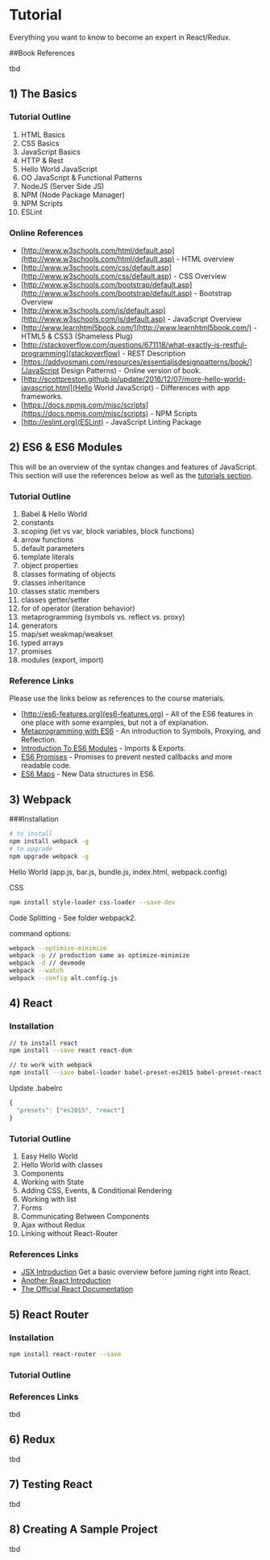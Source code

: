 # Tutorial

Everything you want to know to become an expert in React/Redux.

##Book References

tbd

## 1) The Basics

### Tutorial Outline

1. HTML Basics
2. CSS Basics
3. JavaScript Basics
4. HTTP & Rest
5. Hello World JavaScript
6. OO JavaScript & Functional Patterns
7. NodeJS (Server Side JS)
8. NPM (Node Package Manager)
9. NPM Scripts
10. ESLint

### Online References

* [http://www.w3schools.com/html/default.asp](http://www.w3schools.com/html/default.asp) - HTML overview
* [http://www.w3schools.com/css/default.asp](http://www.w3schools.com/css/default.asp) - CSS Overview
* [http://www.w3schools.com/bootstrap/default.asp](http://www.w3schools.com/bootstrap/default.asp) - Bootstrap Overview
* [http://www.w3schools.com/js/default.asp](http://www.w3schools.com/js/default.asp) - JavaScript Overview
* [http://www.learnhtml5book.com/](http://www.learnhtml5book.com/) - HTML5 & CSS3 (Shameless Plug)
* [http://stackoverflow.com/questions/671118/what-exactly-is-restful-programming](stackoverflow) - REST Description
* [https://addyosmani.com/resources/essentialjsdesignpatterns/book/](JavaScript Design Patterns) - Online version of book.
* [http://scottpreston.github.io/update/2016/12/07/more-hello-world-javascript.html](Hello World JavaScript) - Differences with app frameworks.
* [https://docs.npmjs.com/misc/scripts](https://docs.npmjs.com/misc/scripts) - NPM Scripts
* [http://eslint.org](ESLint) - JavaScript Linting Package


## 2) ES6 & ES6 Modules

This will be an overview of the syntax changes and features of JavaScript. This section will use the references below as well as the [tutorials section](https://github.com/scottpreston/react-starter/tree/master/tutorial).

### Tutorial Outline

1. Babel & Hello World
2. constants
3. scoping (let vs var, block variables, block functions)
4. arrow functions
5. default parameters
6. template literals
7. object properties
8. classes formating of objects
9. classes inheritance
10. classes static members
11. classes getter/setter
12. for of operator (iteration behavior)
13. metaprogramming (symbols vs. reflect vs. proxy)
14. generators
15. map/set weakmap/weakset
16. typed arrays
17. promises
18. modules (export, import)

### Reference Links

Please use the links below as references to the course materials.

* [http://es6-features.org](es6-features.org) - All of the ES6 features in one place with some examples, but not a of explanation.
* [Metaprogramming with ES6](https://www.keithcirkel.co.uk/metaprogramming-in-es6-symbols/) - An introduction to Symbols, Proxying, and Reflection.
* [Introduction To ES6 Modules](https://strongloop.com/strongblog/an-introduction-to-javascript-es6-modules/) - Imports & Exports.
* [ES6 Promises](http://www.datchley.name/es6-promises/) - Promises to prevent nested callbacks and more readable code.
* [ES6 Maps](https://ponyfoo.com/articles/es6-maps-in-depth) - New Data structures in ES6.

## 3) Webpack

###Installation

```bash
# to install
npm install webpack -g
# to upgrade
npm upgrade webpack -g
```
Hello World (app.js, bar.js, bundle.js, index.html, webpack.config)

CSS

```bash
npm install style-loader css-loader --save-dev
```

Code Splitting - See folder webpack2.

command options:

```bash
webpack --optimize-minimize
webpack -p // production same as optimize-minimize
webpack -d // devmode
webpack --watch
webpack --config alt.config.js

```

## 4) React

### Installation

```bash
// to install react
npm install --save react react-dom

// to work with webpack
npm install --save babel-loader babel-preset-es2015 babel-preset-react
```

Update .babelrc

```JavaScript
{
  "presets": ["es2015", "react"]
}
```

### Tutorial Outline

1. Easy Hello World
2. Hello World with classes
3. Components
4. Working with State
5. Adding CSS, Events, & Conditional Rendering
6. Working with list
7. Forms
8. Communicating Between Components
9. Ajax without Redux
10. Linking without React-Router

### References Links
* [JSX Introduction](
https://facebook.github.io/react/docs/introducing-jsx.html) Get a basic overview before juming right into React.
* [Another React Introduction](
  http://andrewhfarmer.com/
)
* [The Official React Documentation](
  https://facebook.github.io/react/docs/hello-world.html
)

## 5) React Router

### Installation

```bash
npm install react-router --save
```


### Tutorial Outline

### References Links


tbd

## 6) Redux

tbd

## 7) Testing React

tbd

## 8) Creating A Sample Project

tbd
